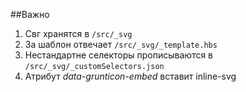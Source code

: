 ##Важно

1. Свг хранятся в `/src/_svg`
2. За шаблон отвечает `/src/_svg/_template.hbs`
3. Нестандартне селекторы прописываются в `/src/_svg/_customSelectors.json`
4. Атрибут *data-grunticon-embed* вставит inline-svg
